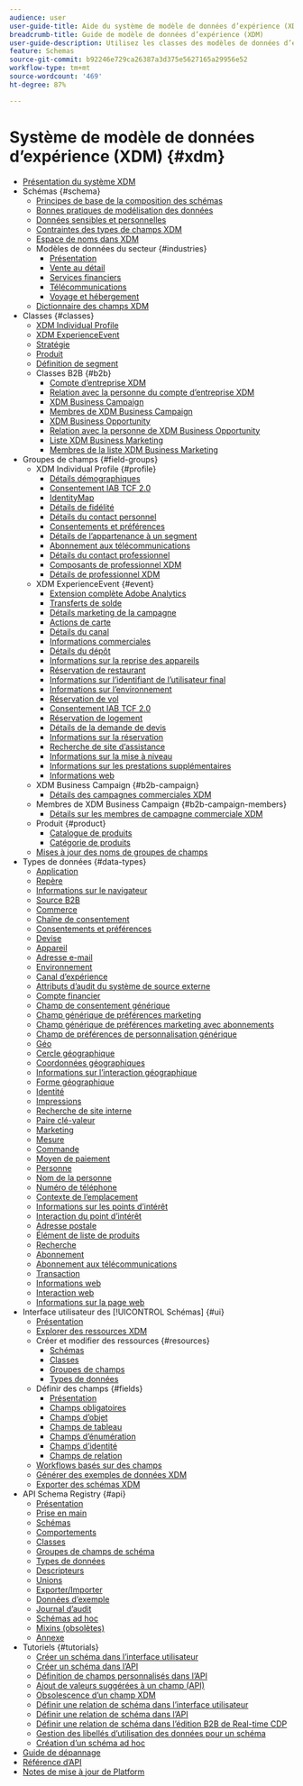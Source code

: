 ```yaml
---
audience: user
user-guide-title: Aide du système de modèle de données d’expérience (XDM)
breadcrumb-title: Guide de modèle de données d’expérience (XDM)
user-guide-description: Utilisez les classes des modèles de données d’expérience (XDM) et les groupes de champs de schéma pour normaliser les données d’expérience.
feature: Schemas
source-git-commit: b92246e729ca26387a3d375e5627165a29956e52
workflow-type: tm+mt
source-wordcount: '469'
ht-degree: 87%

---
```



# Système de modèle de données d’expérience (XDM) {#xdm}

* [Présentation du système XDM](home.md)
* Schémas {#schema}
   * [Principes de base de la composition des schémas](schema/composition.md)
   * [Bonnes pratiques de modélisation des données](schema/best-practices.md)
   * [Données sensibles et personnelles](./schema/sensitive-and-personal-data.md)
   * [Contraintes des types de champs XDM](schema/field-constraints.md)
   * [Espace de noms dans XDM](./schema/namespaces.md)
   * Modèles de données du secteur {#industries}
      * [Présentation](./schema/industries/overview.md)
      * [Vente au détail](./schema/industries/retail.md)
      * [Services financiers](./schema/industries/financial.md)
      * [Télécommunications](./schema/industries/telecom.md)
      * [Voyage et hébergement](./schema/industries/travel-hospitality.md)
   * [Dictionnaire des champs XDM](schema/field-dictionary.md)
* Classes {#classes}
   * [XDM Individual Profile](./classes/individual-profile.md)
   * [XDM ExperienceEvent](./classes/experienceevent.md)
   * [Stratégie](./classes/policy.md)
   * [Produit](./classes/product.md)
   * [Définition de segment](./classes/segment-definition.md)
   * Classes B2B {#b2b}
      * [Compte d’entreprise XDM](./classes/b2b/business-account.md)
      * [Relation avec la personne du compte d’entreprise XDM](./classes/b2b/business-account-person-relation.md)
      * [XDM Business Campaign](./classes/b2b/business-campaign.md)
      * [Membres de XDM Business Campaign](./classes/b2b/business-campaign-members.md)
      * [XDM Business Opportunity](./classes/b2b/business-opportunity.md)
      * [Relation avec la personne de XDM Business Opportunity](./classes/b2b/business-opportunity-person-relation.md)
      * [Liste XDM Business Marketing](./classes/b2b/business-marketing-list.md)
      * [Membres de la liste XDM Business Marketing](./classes/b2b/business-marketing-list-members.md)
* Groupes de champs {#field-groups}
   * XDM Individual Profile {#profile}
      * [Détails démographiques](./field-groups/profile/demographic-details.md)
      * [Consentement IAB TCF 2.0](./field-groups/profile/iab.md)
      * [IdentityMap](./field-groups/profile/identitymap.md)
      * [Détails de fidélité](./field-groups/profile/loyalty-details.md)
      * [Détails du contact personnel](./field-groups/profile/personal-contact-details.md)
      * [Consentements et préférences](./field-groups/profile/consents.md)
      * [Détails de l’appartenance à un segment](./field-groups/profile/segmentation.md)
      * [Abonnement aux télécommunications](./field-groups/profile/telecom-subscription.md)
      * [Détails du contact professionnel](./field-groups/profile/work-contact-details.md)
      * [Composants de professionnel XDM](./field-groups/profile/business-person-components.md)
      * [Détails de professionnel XDM](./field-groups/profile/business-person-details.md)
   * XDM ExperienceEvent {#event}
      * [Extension complète Adobe Analytics](./field-groups/event/analytics-full-extension.md)
      * [Transferts de solde](./field-groups/event/balance-transfers.md)
      * [Détails marketing de la campagne](./field-groups/event/campaign-marketing-details.md)
      * [Actions de carte](./field-groups/event/card-actions.md)
      * [Détails du canal](./field-groups/event/channel-details.md)
      * [Informations commerciales](./field-groups/event/commerce-details.md)
      * [Détails du dépôt](./field-groups/event/deposit-details.md)
      * [Informations sur la reprise des appareils](./field-groups/event/device-trade-in-details.md)
      * [Réservation de restaurant](./field-groups/event/dining-reservation.md)
      * [Informations sur l’identifiant de l’utilisateur final](./field-groups/event/enduserids.md)
      * [Informations sur l’environnement](./field-groups/event/environment-details.md)
      * [Réservation de vol](./field-groups/event/flight-reservation.md)
      * [Consentement IAB TCF 2.0](./field-groups/event/iab.md)
      * [Réservation de logement](./field-groups/event/lodging-reservation.md)
      * [Détails de la demande de devis](./field-groups/event/quote-request-details.md)
      * [Informations sur la réservation](./field-groups/event/reservation-details.md)
      * [Recherche de site d’assistance](./field-groups/event/support-site-search.md)
      * [Informations sur la mise à niveau](./field-groups/event/upgrade-details.md)
      * [Informations sur les prestations supplémentaires](./field-groups/event/upsell-details.md)
      * [Informations web](./field-groups/event/web-details.md)
   * XDM Business Campaign {#b2b-campaign}
      * [Détails des campagnes commerciales XDM](./field-groups/b2b-campaign/details.md)
   * Membres de XDM Business Campaign {#b2b-campaign-members}
      * [Détails sur les membres de campagne commerciale XDM](./field-groups/b2b-campaign-members/details.md)
   * Produit {#product}
      * [Catalogue de produits](./field-groups/product/product-catalog.md)
      * [Catégorie de produits](./field-groups/product/product-category.md)
   * [Mises à jour des noms de groupes de champs](./field-groups/name-updates.md)
* Types de données {#data-types}
   * [Application](./data-types/application.md)
   * [Repère](./data-types/beacon.md)
   * [Informations sur le navigateur](./data-types/browser-details.md)
   * [Source B2B](./data-types/b2b-source.md)
   * [Commerce](./data-types/commerce.md)
   * [Chaîne de consentement](./data-types/consent-string.md)
   * [Consentements et préférences](./data-types/consents.md)
   * [Devise](./data-types/currency.md)
   * [Appareil](./data-types/device.md)
   * [Adresse e-mail](./data-types/email-address.md)
   * [Environnement](./data-types/environment.md)
   * [Canal d’expérience](./data-types/experience-channel.md)
   * [Attributs d’audit du système de source externe](./data-types/external-source-system-audit-attributes.md)
   * [Compte financier](./data-types/financial-account.md)
   * [Champ de consentement générique](./data-types/consent-field.md)
   * [Champ générique de préférences marketing](./data-types/marketing-field.md)
   * [Champ générique de préférences marketing avec abonnements](./data-types/marketing-field-subscriptions.md)
   * [Champ de préférences de personnalisation générique](./data-types/personalization-field.md)
   * [Géo](./data-types/geo.md)
   * [Cercle géographique](./data-types/geo-circle.md)
   * [Coordonnées géographiques](./data-types/geo-coordinates.md)
   * [Informations sur l’interaction géographique](./data-types/geo-interaction-details.md)
   * [Forme géographique](./data-types/geo-shape.md)
   * [Identité](./data-types/identity.md)
   * [Impressions](./data-types/impressions.md)
   * [Recherche de site interne](./data-types/internal-site-search.md)
   * [Paire clé-valeur](./data-types/key-value-pair.md)
   * [Marketing](./data-types/marketing.md)
   * [Mesure](./data-types/measure.md)
   * [Commande](./data-types/order.md)
   * [Moyen de paiement](./data-types/payment-item.md)
   * [Personne](./data-types/person.md)
   * [Nom de la personne](./data-types/person-name.md)
   * [Numéro de téléphone](./data-types/phone-number.md)
   * [Contexte de l’emplacement](./data-types/place-context.md)
   * [Informations sur les points d’intérêt](./data-types/poi-details.md)
   * [Interaction du point d’intérêt](./data-types/poi-interaction.md)
   * [Adresse postale](./data-types/postal-address.md)
   * [Élément de liste de produits](./data-types/product-list-item.md)
   * [Recherche](./data-types/search.md)
   * [Abonnement](./data-types/subscription.md)
   * [Abonnement aux télécommunications](./data-types/telecom-subscription.md)
   * [Transaction](./data-types/transaction.md)
   * [Informations web](./data-types/web-information.md)
   * [Interaction web](./data-types/web-interaction.md)
   * [Informations sur la page web](./data-types/webpage-details.md)
* Interface utilisateur des [!UICONTROL Schémas] {#ui}
   * [Présentation](./ui/overview.md)
   * [Explorer des ressources XDM](./ui/explore.md)
   * Créer et modifier des ressources {#resources}
      * [Schémas](./ui/resources/schemas.md)
      * [Classes](./ui/resources/classes.md)
      * [Groupes de champs](./ui/resources/field-groups.md)
      * [Types de données](./ui/resources/data-types.md)
   * Définir des champs {#fields}
      * [Présentation](./ui/fields/overview.md)
      * [Champs obligatoires](./ui/fields/required.md)
      * [Champs d’objet](./ui/fields/object.md)
      * [Champs de tableau](./ui/fields/array.md)
      * [Champs d’énumération](./ui/fields/enum.md)
      * [Champs d’identité](./ui/fields/identity.md)
      * [Champs de relation](./ui/fields/relationship.md)
   * [Workflows basés sur des champs](./ui/field-based-workflows.md)
   * [Générer des exemples de données XDM](./ui/sample.md)
   * [Exporter des schémas XDM](./ui/export.md)
* API Schema Registry {#api}
   * [Présentation](api/overview.md)
   * [Prise en main](api/getting-started.md)
   * [Schémas](api/schemas.md)
   * [Comportements](api/behaviors.md)
   * [Classes](api/classes.md)
   * [Groupes de champs de schéma](api/field-groups.md)
   * [Types de données](api/data-types.md)
   * [Descripteurs](api/descriptors.md)
   * [Unions](api/unions.md)
   * [Exporter/Importer](api/export-import.md)
   * [Données d’exemple](api/sample-data.md)
   * [Journal d’audit](api/audit-log.md)
   * [Schémas ad hoc](api/ad-hoc.md)
   * [Mixins (obsolètes)](api/mixins.md)
   * [Annexe](api/appendix.md)
* Tutoriels {#tutorials}
   * [Créer un schéma dans l’interface utilisateur](tutorials/create-schema-ui.md)
   * [Créer un schéma dans l’API](tutorials/create-schema-api.md)
   * [Définition de champs personnalisés dans l’API](./tutorials/custom-fields-api.md)
   * [Ajout de valeurs suggérées à un champ (API)](tutorials/suggested-values.md)
   * [Obsolescence d’un champ XDM](tutorials/field-deprecation.md)
   * [Définir une relation de schéma dans l’interface utilisateur](tutorials/relationship-ui.md)
   * [Définir une relation de schéma dans l’API](tutorials/relationship-api.md)
   * [Définir une relation de schéma dans l’édition B2B de Real-time CDP](tutorials/relationship-b2b.md)
   * [Gestion des libellés d’utilisation des données pour un schéma](tutorials/labels.md)
   * [Création d’un schéma ad hoc](tutorials/ad-hoc.md)
* [Guide de dépannage](troubleshooting-guide.md)
* [Référence d’API](https://www.adobe.io/experience-platform-apis/references/schema-registry/)
* [Notes de mise à jour de Platform](https://experienceleague.adobe.com/docs/experience-platform/release-notes/latest.html?lang=fr)